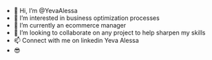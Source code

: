 - 👋 Hi, I’m @YevaAlessa
- 👀 I’m interested in business optimization processes
- 🌱 I’m currently an ecommerce manager 
- 💞️ I’m looking to collaborate on any project to help sharpen my skills
- 📫 Connect with me on linkedin Yeva Alessa 
- 😎

<!---
YevaBrand/YevaBrand is a ✨ special ✨ repository because its `README.md` (this file) appears on your GitHub profile.
You can click the Preview link to take a look at your changes.
--->
